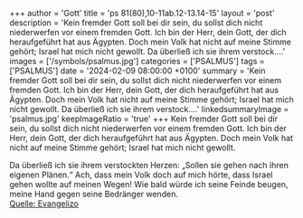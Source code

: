 +++
author = 'Gott'
title = 'ps 81(80),10-11ab.12-13.14-15'
layout = 'post'
description = 'Kein fremder Gott soll bei dir sein, du sollst dich nicht niederwerfen vor einem fremden Gott. Ich bin der Herr, dein Gott, der dich heraufgeführt hat aus Ägypten. Doch mein Volk hat nicht auf meine Stimme gehört; Israel hat mich nicht gewollt.  Da überließ ich sie ihrem verstock....'
images = ['/symbols/psalmus.jpg']
categories = ['PSALMUS']
tags = ['PSALMUS']
date = '2024-02-09 08:00:00 +0100'
summary = 'Kein fremder Gott soll bei dir sein, du sollst dich nicht niederwerfen vor einem fremden Gott. Ich bin der Herr, dein Gott, der dich heraufgeführt hat aus Ägypten. Doch mein Volk hat nicht auf meine Stimme gehört; Israel hat mich nicht gewollt.  Da überließ ich sie ihrem verstock....'
linkedsummaryImage = 'psalmus.jpg'
keepImageRatio = 'true'
+++
Kein fremder Gott soll bei dir sein, du sollst dich nicht niederwerfen vor einem fremden Gott.
Ich bin der Herr, dein Gott,
der dich heraufgeführt hat aus Ägypten.
Doch mein Volk hat nicht auf meine Stimme gehört; Israel hat mich nicht gewollt.

Da überließ ich sie ihrem verstockten Herzen: „Sollen sie gehen nach ihren eigenen Plänen.<!--more-->“
Ach, dass mein Volk doch auf mich hörte, dass Israel gehen wollte auf meinen Wegen!
Wie bald würde ich seine Feinde beugen, meine Hand gegen seine Bedränger wenden.<br> [Quelle: Evangelizo](https://evangeliumtagfuertag.org/DE/gospel)